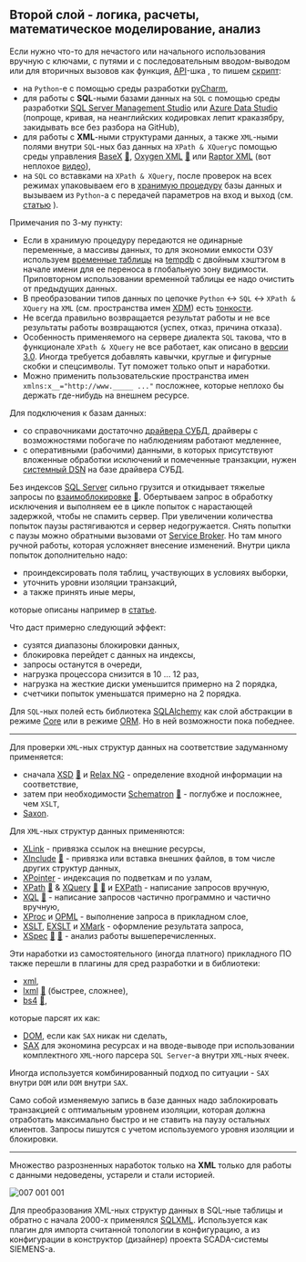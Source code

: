 ## Второй слой - логика, расчеты, математическое моделирование, анализ

Если нужно что-то для нечастого или начального использования вручную с ключами, с путями и с последовательным вводом-выводом или для вторичных вызовов как функция, [API](https://en.wikipedia.org/wiki/API)-шка , то пишем [скрипт](https://timeweb.com/ru/community/articles/chto-takoe-skript):
 - на `Python`-е с помощью среды разработки [pyCharm](https://en.wikipedia.org/wiki/PyCharm),
 - для работы с **SQL**-ными базами данных на `SQL` с помощью среды разработки [SQL Server Management Studio](https://en.wikipedia.org/wiki/SQL_Server_Management_Studio) или [Azure Data Studio](https://learn.microsoft.com/ru-ru/azure-data-studio/quickstart-sql-server) (попроще, кривая, на неанглийских кодировках лепит краказябру, закидывать все без разбора на GitHub),
 - для работы c **XML**-ными структурами данных, а также `XML`-ными полями внутри `SQL`-ных баз данных на `XPath & XQuery`с помощью среды управления [BaseX](https://en.wikipedia.org/wiki/BaseX) [💬](https://docs.basex.org/wiki/XQuery_Update "Статья на сайте разработчиков"), [Oxygen XML](https://en.wikipedia.org/wiki/Oxygen_XML_Editor) [💬](https://www.oxygenxml.com/doc/versions/25.0/ug-editor/topics/preferences-xslt-saxon8.html) или [Raptor XML](https://www.altova.com/raptorxml) (вот неплохое [видео](https://www.youtube.com/watch?v=fu6o5Cw0XzU)),
 - на `SQL` со вставками на `XPath & XQuery`, после проверок на всех режимах упаковываем его в [хранимую процедуру](https://en.wikipedia.org/wiki/Stored_procedure) базы данных и вызываем из `Python`-а с передачей параметров на вход и выход (см. [статью](https://github.com/mkleehammer/pyodbc/wiki/Calling-Stored-Procedures) ).

Примечания по 3-му пункту:
 - Если в хранимую процедуру передаются не одинарные переменные, а массивы данных, то для экономии емкости ОЗУ используем [временные таблицы](https://metanit.com/sql/sqlserver/10.4.php) на [tempdb](https://learn.microsoft.com/ru-ru/sql/relational-databases/databases/tempdb-database?view=sql-server-ver16) с двойным хэштэгом в начале имени для ее переноса в глобальную зону видимости. Приповторном использовании временной таблицы ее надо очистить от предыдущих данных.
 - В преобразовании типов данных по цепочке `Python` <-> `SQL` <->  `XPath & XQuery` на `XML` (cм. пространства имен [XDM](https://en.wikipedia.org/wiki/XQuery_and_XPath_Data_Model)) есть [тонкости](https://en.wikipedia.org/wiki/Object%E2%80%93relational_impedance_mismatch "Вступительная часть по освещению данной темы").
 - Не всегда правильно возвращается результат работы и не все результаты работы возвращаются (успех, отказ, причина отказа).
 - Особенность применяемого на сервере диалекта `SQL` такова, что в функционале `XPath & XQuery` не все работает, как описано в [версии 3.0](https://www.w3schools.com/xml/xml_xpath.asp). Иногда требуется добавлять кавычки, круглые и фигурные скобки и спецсимволы. Тут поможет только опыт и наработки.
 - Можно применить пользовательские пространства имен `xmlns:x__="http://www._____ ..."` посложнее, которые неплохо бы держать где-нибудь на внешнем ресурсе.

Для подключения к базам данных:
 - со справочниками достаточно [драйвера СУБД](https://stackoverflow.com/questions/39440008/differences-between-drivers-for-odbc-drivers), драйверы с возможностями побогаче по наблюдениям работают медленнее,
 - с оперативными (рабочими) данными, в которых присутствуют вложенные обработки исключений и помеченные транзакции, нужен [системный DSN](https://www.websense.com/content/support/library/data/v85/help/windows%20dsn.aspx) на базе драйвера СУБД.

Без индексов [SQL Server](https://en.wikipedia.org/wiki/Microsoft_SQL_Server) сильно грузится и откидывает тяжелые запросы по [взаимоблокировке](https://learn.microsoft.com/ru-ru/sql/relational-databases/sql-server-deadlocks-guide?view=sql-server-ver16) [💬](https://learn.microsoft.com/ru-ru/troubleshoot/sql/database-engine/performance/understand-resolve-blocking). Обертываем запрос в обработку исключения и выполняем ее в цикле попыток с нарастающей задержкой, чтобы не спамить сервер. При увеличении количества попыток паузы растягиваются и сервер недогружается. Снять попытки с паузы можно обратными вызовами от [Service Broker](https://learn.microsoft.com/ru-ru/sql/database-engine/configure-windows/sql-server-service-broker?view=sql-server-ver16). Но там много ручной работы, которая усложняет внесение изменений. Внутри цикла попыток дополнительно надо:
 - проиндексировать поля таблиц, участвующих в условиях выборки,
 - уточнить уровни изоляции транзакций,
 - а также принять иные меры,
 
 которые описаны например в [статье](https://habr.com/ru/companies/mindbox/articles/261661/).

Что даст примерно следующий эффект:
 - сузятся диапазоны блокировки данных,
 - блокировка перейдет с данных на индексы,
 - запросы останутся в очереди,
 - нагрузка процессора снизится в 10 ... 12 раз,
 - нагрузка на жесткие диски уменьшится примерно на 2 порядка,
 - счетчики попыток уменьшатся примерно на 2 порядка.

Для `SQL`-ных полей есть библиотека [SQLAlchemy](https://docs.sqlalchemy.org/en/14/dialects/mssql.html#module-sqlalchemy.dialects.mssql.pyodbc) как слой абстракции в режиме [Core](https://docs.sqlalchemy.org/en/20/core) или в режиме [ORM](https://docs.sqlalchemy.org/en/20/orm/). Но в ней возможности пока победнее.

----

Для проверки `XML`-ных структур данных на соответствие задуманному применяется:
 - сначала [XSD](https://en.wikipedia.org/wiki/XML_Schema_(W3C)) [💬](https://bdpx.github.io/xml/lab3/xsd.html "Описание") и [Relax NG](https://en.wikipedia.org/wiki/RELAX_NG) - определение входной информации на соответствие,
 - затем при необходимости [Schematron](https://en.wikipedia.org/wiki/Schematron) [💬](https://schematron.com/hints/xsdtoschematron/01_converting_xml_schemas_to_schematron.html) - поглубже и посложнее, чем `XSLT`,
 - [Saxon](https://www.saxonica.com/about/about.xml).

Для `XML`-ных структур данных применяются:
 - [XLink](https://en.wikipedia.org/wiki/XLink) - привязка ссылок на внешние ресурсы,
 - [XInclude](https://en.wikipedia.org/wiki/XInclude) [💬](https://www.w3.org/TR/xinclude/) - привязка или вставка внешних файлов, в том числе других структур данных,
 - [XPointer](https://en.wikipedia.org/wiki/XPointer) - индексация по подветкам и по узлам,
 - [XPath](https://en.wikipedia.org/wiki/XPath) [💬](https://www.w3.org/TR/xpath-functions/#maps-and-arrays) & [XQuery](https://en.wikipedia.org/wiki/XQuery) [💬](http://xmlhack.ru/texts/03/xquery/what.is.xquery.html) [💬](https://documentation.softwareag.com/webmethods/compendiums/v10-5/C_API_Management/index.html#page/api-mgmt-comp%2Fco-portlet_custom_search_write_xquery.html%23) и [EXPath](http://expath.org/) - написание запросов вручную,
 - [XQL](http://www.ibiblio.org/xql/xql-proposal.html) [💬](https://www.w3.org/TandS/QL/QL98/pp/xql.html) - написание запросов частично программно и частично вручную,
 - [XProc](https://en.wikipedia.org/wiki/XProc) и [OPML](https://en.wikipedia.org/wiki/OPML) - выполнение запроса в прикладном слое,
 - [XSLT](https://en.wikipedia.org/wiki/XSLT), [EXSLT](https://en.wikipedia.org/wiki/EXSLT) и [XMark](https://projects.cwi.nl/xmark/index.html) - оформление результата запроса,
 - [XSpec](https://xspec.io/about/) [💬](https://github.com/expath/xspec/tree/master) [💬](https://groups.google.com/g/xspec-users "Обсуждения по теме в группе") - анализ работы вышеперечисленных.

Эти наработки из самостоятельного (иногда платного) прикладного ПО также перешли в плагины для сред разработки и в библиотеки:
 - [xml](https://docs.python.org/3/library/xml.html),
 - [lxml](https://lxml.de/) [💬](https://pypi.org/project/lxml "Статья на зеркале с библиотекой со ссылками на GitHub") (быстрее, сложнее),
 - [bs4](https://www.crummy.com/software/BeautifulSoup/bs4/doc/) [💬](https://en.wikipedia.org/wiki/Beautiful_Soup_(HTML_parser)),

 которые парсят их как:
  - [DOM](https://en.wikipedia.org/wiki/Document_Object_Model), если как `SAX` никак ни сделать,
  - [SAX](https://en.wikipedia.org/wiki/Simple_API_for_XML) для экономина ресурсах и на вводе-выводе при использовании комплектного `XML`-ного парсера `SQL Server`-а внутри `XML`-ных ячеек.
  
Иногда используется комбинированный подход по ситуации - `SAX` внутри `DOM` или `DOM` внутри `SAX`.

Само собой изменяемую запись в базе данных надо заблокировать транзакцией с оптимальным уровнем изоляции, которая должна отработать максимально быстро и не ставить на паузу остальных клиентов. Запросы пишутся с учетом используемого уровня изоляции и блокировки.

----

Множество разрозненных наработок только на **XML** только для работы с данными недоведены, устарели и стали историей.

![007 001 001](https://user-images.githubusercontent.com/104857185/209877366-3c1a9309-736c-49ce-9bb3-709e16110020.jpg)

Для преобразования XML-ных структур данных в SQL-ные таблицы и обратно с начала 2000-х применялся [SQLXML](https://en.wikipedia.org/wiki/SQL/XML). Используется как плагин для импорта считанной топологии в конфигурацию, а из конфигурации в конструктор (дизайнер) проекта SCADA-системы SIEMENS-а.
